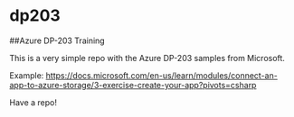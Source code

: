 # dp203
##Azure DP-203 Training

This is a very simple repo with the Azure DP-203 samples from Microsoft.  

Example:
https://docs.microsoft.com/en-us/learn/modules/connect-an-app-to-azure-storage/3-exercise-create-your-app?pivots=csharp

Have a repo! 